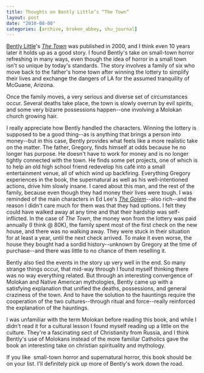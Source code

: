 ```yaml
---
title: Thoughts on Bently Little’s “The Town”
layout: post
date: "2010-08-08"
categories: [archive, broken_abbey, shu_journal]
---
```


[Bently Little](http://bit.ly/ayRVNF)'s [_The Town_](http://amzn.to/a5BpnT) was
published in 2000, and I think even 10 years later it holds up as a good story.
I found Bently's take on small-town horror refreshing in many ways, even though
the idea of horror in a small town isn't so unique by today's standards. The
story involves a family of six who move back to the father's home town after
winning the lottery to simplify their lives and exchange the dangers of LA for
the assumed tranquility of McGuane, Arizona.

Once the family moves, a very serious and diverse set of circumstances occur.
Several deaths take place, the town is slowly overrun by evil spirits, and some
very bizarre possessions happen--one involving a Molokan church growing hair.

I really appreciate how Bently handled the characters. Winning the lottery is
supposed to be a good thing--as is anything that brings a person into money--but
in this case, Bently provides what feels like a more realistic take on the
matter. The father, Gregory, finds himself at odds because he no longer has
purpose. He doesn't have to work for money and is no longer tightly connected
with the town. He finds some pet projects, one of which is to help an old high
school friend redevelop his café into a small entertainment venue, all of which
wind up backfiring. Everything Gregory experiences in the book, the supernatural
as well as his well-intentioned actions, drive him slowly insane. I cared about
this man, and the rest of the family, because even though they had money their
lives were tough. I was reminded of the main characters in Ed Lee's
[_The Golem_](http://amzn.to/cjs1rX)--also rich--and the reason I didn't care
much for them was that they had options. I felt they could have walked away at
any time and that their hardship was self-inflicted. In the case of _The Town_,
the money won from the lottery was paid annually (I think @ 80K), the family
spent most of the first check on the new house, and there was no walking away.
They were stuck in their situation for at least a year, until the next check
arrived. To make it even worse, the house they bought had a sordid
history--unknown by Gregory at the time of purchase--and there was little to no
chance of them reselling it.

Bently also tied the events in the story up very well in the end. So many
strange things occur, that mid-way through I found myself thinking there was no
way everything related. But through an interesting convergence of Molokan and
Native American mythologies, Bently came up with a satisfying explanation that
unified the deaths, possessions, and general craziness of the town. And to have
the solution to the hauntings require the cooperation of the two
cultures--through ritual and force--really reinforced the explanation of the
hauntings.

I was unfamiliar with the term Molokan before reading this book, and while I
didn't read it for a cultural lesson I found myself reading up a little on the
culture. They're a fascinating sect of Christianity from Russia, and I think
Bently's use of Molokans instead of the more familiar Catholics gave the book an
interesting take on christian spirituality and mythology.

If you like  small-town horror and supernatural horror, this book should be on
your list. I'll definitely pick up more of Bently's work down the road.
